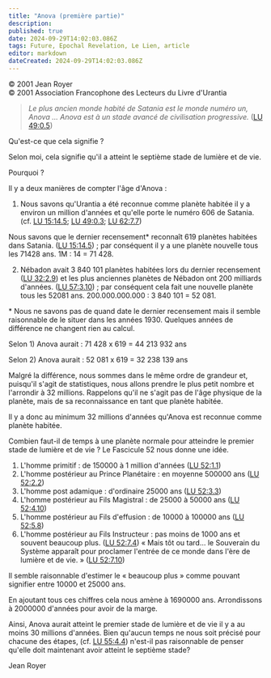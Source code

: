 ```yaml
---
title: "Anova (première partie)"
description: 
published: true
date: 2024-09-29T14:02:03.086Z
tags: Future, Epochal Revelation, Le Lien, article
editor: markdown
dateCreated: 2024-09-29T14:02:03.086Z
---
```


<p class="v-card v-sheet theme--light grey lighten-3 px-2">© 2001 Jean Royer<br>© 2001 Association Francophone des Lecteurs du Livre d'Urantia</p>

> _Le plus ancien monde habité de Satania est le monde numéro un, Anova ... Anova est à un stade avancé de civilisation progressive._ ([LU 49:0.5](/fr/The_Urantia_Book/49#p0_5))

Qu'est-ce que cela signifie ?

Selon moi, cela signifie qu'il a atteint le septième stade de lumière et de vie.

Pourquoi ?

Il y a deux manières de compter l'âge d'Anova :

1) Nous savons qu'Urantia a été reconnue comme planète habitée il y a environ un million d'années et qu'elle porte le numéro 606 de Satania. (cf. [LU 15:14.5](/fr/The_Urantia_Book/15#p14_5); [LU 49:0.3](/fr/The_Urantia_Book/49#p0_3); [LU 62:7.7](/fr/The_Urantia_Book/62#p7_7))

Nous savons que le dernier recensement\* reconnaît 619 planètes habitées dans Satania. ([LU 15:14.5](/fr/The_Urantia_Book/15#p14_5)) ; par conséquent il y a une planète nouvelle tous les 71428 ans. 1M : 14 = 71 428.

2) Nébadon avait 3 840 101 planètes habitées lors du dernier recensement ([LU 32:2.9](/fr/The_Urantia_Book/32#p2_9)) et les plus anciennes planètes de Nébadon ont 200 milliards d'années. ([LU 57:3.10](/fr/The_Urantia_Book/57#p3_10)) ; par conséquent cela fait une nouvelle planète tous les 52081 ans. 200.000.000.000 : 3 840 101 = 52 081.

\* Nous ne savons pas de quand date le dernier recensement mais il semble raisonnable de le situer dans les années 1930. Quelques années de différence ne changent rien au calcul.

Selon 1) Anova aurait : 71 428 x 619 = 44 213 932 ans

Selon 2) Anova aurait : 52 081 x 619 = 32 238 139 ans

Malgré la différence, nous sommes dans le même ordre de grandeur et, puisqu'il s'agit de statistiques, nous allons prendre le plus petit nombre et l'arrondir à 32 millions. Rappelons qu'il ne s'agit pas de l'âge physique de la planète, mais de sa reconnaissance en tant que planète habitée.

Il y a donc au minimum 32 millions d'années qu'Anova est reconnue comme planète habitée.

Combien faut-il de temps à une planète normale pour atteindre le premier stade de lumière et de vie ? Le Fascicule 52 nous donne une idée.

1. L'homme primitif : de 150000 à 1 million d'années ([LU 52:1.1](/fr/The_Urantia_Book/52#p1_1))
2. L'homme postérieur au Prince Planétaire : en moyenne 500000 ans ([LU 52:2.2](/fr/The_Urantia_Book/52#p2_2))
3. L'homme post adamique : d'ordinaire 25000 ans ([LU 52:3.3](/fr/The_Urantia_Book/52#p3_3))
4. L'homme postérieur au Fils Magistral : de 25000 à 50000 ans ([LU 52:4.10](/fr/The_Urantia_Book/52#p4_10))
5. L'homme postérieur au Fils d'effusion : de 10000 à 100000 ans ([LU 52:5.8](/fr/The_Urantia_Book/52#p5_8))
6. L'homme postérieur au Fils Instructeur : pas moins de 1000 ans et souvent beaucoup plus. ([LU 52:7.4](/fr/The_Urantia_Book/52#p7_4)) « Mais tôt ou tard... le Souverain du Système apparaît pour proclamer l'entrée de ce monde dans l'ère de lumière et de vie. » ([LU 52:7.10](/fr/The_Urantia_Book/52#p7_10))

Il semble raisonnable d'estimer le « beaucoup plus » comme pouvant signifier entre 10000 et 25000 ans.

En ajoutant tous ces chiffres cela nous amène à 1690000 ans. Arrondissons à
2000000 d'années pour avoir de la marge.

Ainsi, Anova aurait atteint le premier stade de lumière et de vie il y a au moins 30 millions d'années. Bien qu'aucun temps ne nous soit précisé pour chacune des étapes, (cf. [LU 55:4.4](/fr/The_Urantia_Book/55#p4_4)) n'est-il pas raisonnable de penser qu'elle doit maintenant avoir atteint le septième stade?

Jean Royer